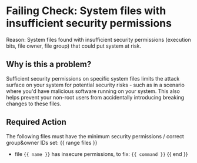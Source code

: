 # Failing Check: System files with insufficient security permissions
Reason: System files found with insufficient security permissions (execution bits, file owner, file group) that could put system at risk.

## Why is this a problem?
Sufficient security permissions on specific system files limits the attack surface on your system for potential security risks - such as in a scenario where you'd have malicious software running on your system.
This also helps prevent your non-root users from accidentally introducing breaking changes to these files.

## Required Action
The following files must have the minimum security permissions / correct group&owner IDs set:
{{ range files }}
- file `{{ name }}` has insecure permissions, to fix: `{{ command }}`
{{ end }}
